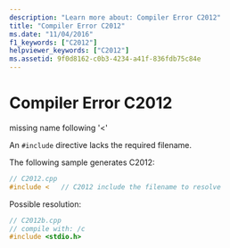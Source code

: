 ```yaml
---
description: "Learn more about: Compiler Error C2012"
title: "Compiler Error C2012"
ms.date: "11/04/2016"
f1_keywords: ["C2012"]
helpviewer_keywords: ["C2012"]
ms.assetid: 9f0d8162-c0b3-4234-a41f-836fdb75c84e
---
```

# Compiler Error C2012

missing name following '<'

An `#include` directive lacks the required filename.

The following sample generates C2012:

```cpp
// C2012.cpp
#include <   // C2012 include the filename to resolve
```

Possible resolution:

```cpp
// C2012b.cpp
// compile with: /c
#include <stdio.h>
```
